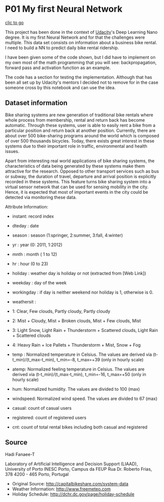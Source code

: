 
P01 My first Neural Network
===========================

[clic to go](https://github.com/raquelredo/Projects/tree/master/Deep%20Learning/P01%20First-neural-Network)

This project has been done in the context of [Udacity](https://www.udacity.com/)'s Deep Learning Nano degree. It is my first Neural Network and for that the challenges were multiple. This data set consists on information about a business bike rental. I need to build a NN to predict daily bike rental ridership.

I have been given some of the code shown, but I did have to implement on my own most of the math programming that you will see: backpropagation, forward pass and activation function as an example.

The code has a section for testing the implementation. Although that has been all set up by Udacity's mentors I decided not to remove for in the case someone cross by this notebook and can use the idea.

Dataset information
-------------------

Bike sharing systems are new generation of traditional bike rentals where whole process from membership, rental and return back has become automatic. Through these systems, user is able to easily rent a bike from a particular position and return back at another position. Currently, there are about over 500 bike-sharing programs around the world which is composed of over 500 thousands bicycles. Today, there exists great interest in these systems due to their important role in traffic, environmental and health issues.

Apart from interesting real world applications of bike sharing systems, the characteristics of data being generated by these systems make them attractive for the research. Opposed to other transport services such as bus or subway, the duration of travel, departure and arrival position is explicitly recorded in these systems. This feature turns bike sharing system into a virtual sensor network that can be used for sensing mobility in the city. Hence, it is expected that most of important events in the city could be detected via monitoring these data.

Attribute Information:

-   instant: record index
-   dteday : date
-   season : season (1:springer, 2:summer, 3:fall, 4:winter)
-   yr : year (0: 2011, 1:2012)
-   mnth : month ( 1 to 12)
-   hr : hour (0 to 23)
-   holiday : weather day is holiday or not (extracted from \[Web Link\])
-   weekday : day of the week
-   workingday : if day is neither weekend nor holiday is 1, otherwise is 0.

-   weathersit :
-   1: Clear, Few clouds, Partly cloudy, Partly cloudy
-   2: Mist + Cloudy, Mist + Broken clouds, Mist + Few clouds, Mist
-   3: Light Snow, Light Rain + Thunderstorm + Scattered clouds, Light Rain + Scattered clouds
-   4: Heavy Rain + Ice Pallets + Thunderstorm + Mist, Snow + Fog
-   temp : Normalized temperature in Celsius. The values are derived via (t-t\_min)/(t\_max-t\_min), t\_min=-8, t\_max=+39 (only in hourly scale)
-   atemp: Normalized feeling temperature in Celsius. The values are derived via (t-t\_min)/(t\_max-t\_min), t\_min=-16, t\_max=+50 (only in hourly scale)
-   hum: Normalized humidity. The values are divided to 100 (max)
-   windspeed: Normalized wind speed. The values are divided to 67 (max)
-   casual: count of casual users
-   registered: count of registered users
-   cnt: count of total rental bikes including both casual and registered

Source
------

Hadi Fanaee-T

Laboratory of Artificial Intelligence and Decision Support (LIAAD), University of Porto INESC Porto, Campus da FEUP Rua Dr. Roberto Frias, 378 4200 - 465 Porto, Portugal

-   Original Source: <http://capitalbikeshare.com/system-data>
-   Weather Information: <http://www.freemeteo.com>
-   Holiday Schedule: <http://dchr.dc.gov/page/holiday-schedule>
